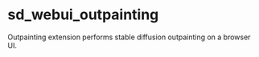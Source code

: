 # sd_webui_outpainting
Outpainting extension performs stable diffusion outpainting on a browser UI.
